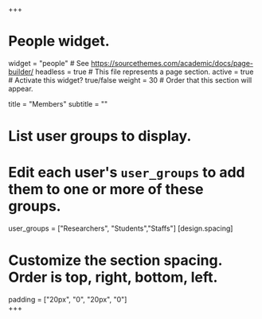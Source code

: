 +++
# People widget.
widget = "people"  # See https://sourcethemes.com/academic/docs/page-builder/
headless = true  # This file represents a page section.
active = true  # Activate this widget? true/false
weight = 30  # Order that this section will appear.

title = "Members"
subtitle = ""

# List user groups to display.
#   Edit each user's `user_groups` to add them to one or more of these groups.
user_groups = ["Researchers",
               "Students","Staffs"]
[design.spacing]
  # Customize the section spacing. Order is top, right, bottom, left.
  padding = ["20px", "0", "20px", "0"]               
+++
